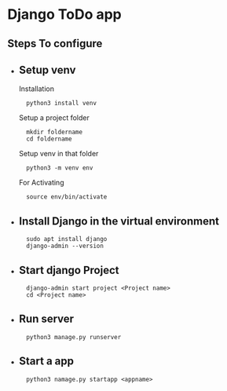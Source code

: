 # Django ToDo app

## Steps To configure

* ## Setup venv
    Installation

        python3 install venv

    Setup a project folder

        mkdir foldername
        cd foldername

    Setup venv in that folder

        python3 -m venv env

    For Activating

        source env/bin/activate

* ## Install Django in the virtual environment

        sudo apt install django
        django-admin --version

* ## Start django Project

        django-admin start project <Project name>
        cd <Project name>

* ## Run server

        python3 manage.py runserver

* ## Start a app

        python3 namage.py startapp <appname>


